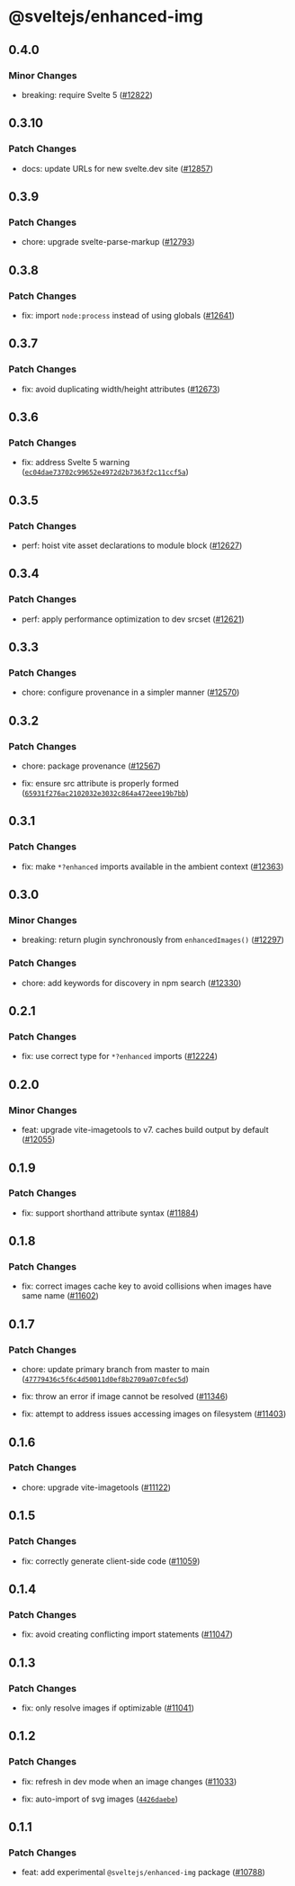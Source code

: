 # @sveltejs/enhanced-img

## 0.4.0
### Minor Changes


- breaking: require Svelte 5 ([#12822](https://github.com/sveltejs/kit/pull/12822))

## 0.3.10
### Patch Changes


- docs: update URLs for new svelte.dev site ([#12857](https://github.com/sveltejs/kit/pull/12857))

## 0.3.9
### Patch Changes


- chore: upgrade svelte-parse-markup ([#12793](https://github.com/sveltejs/kit/pull/12793))

## 0.3.8
### Patch Changes


- fix: import `node:process` instead of using globals ([#12641](https://github.com/sveltejs/kit/pull/12641))

## 0.3.7
### Patch Changes


- fix: avoid duplicating width/height attributes ([#12673](https://github.com/sveltejs/kit/pull/12673))

## 0.3.6
### Patch Changes


- fix: address Svelte 5 warning ([`ec04dae73702c99652e4972d2b7363f2c11ccf5a`](https://github.com/sveltejs/kit/commit/ec04dae73702c99652e4972d2b7363f2c11ccf5a))

## 0.3.5
### Patch Changes


- perf: hoist vite asset declarations to module block ([#12627](https://github.com/sveltejs/kit/pull/12627))

## 0.3.4
### Patch Changes


- perf: apply performance optimization to dev srcset ([#12621](https://github.com/sveltejs/kit/pull/12621))

## 0.3.3
### Patch Changes


- chore: configure provenance in a simpler manner ([#12570](https://github.com/sveltejs/kit/pull/12570))

## 0.3.2
### Patch Changes


- chore: package provenance ([#12567](https://github.com/sveltejs/kit/pull/12567))


- fix: ensure src attribute is properly formed ([`65931f276ac2102032e3032c864a472eee19b7bb`](https://github.com/sveltejs/kit/commit/65931f276ac2102032e3032c864a472eee19b7bb))

## 0.3.1
### Patch Changes


- fix: make `*?enhanced` imports available in the ambient context ([#12363](https://github.com/sveltejs/kit/pull/12363))

## 0.3.0

### Minor Changes

- breaking: return plugin synchronously from `enhancedImages()` ([#12297](https://github.com/sveltejs/kit/pull/12297))

### Patch Changes

- chore: add keywords for discovery in npm search ([#12330](https://github.com/sveltejs/kit/pull/12330))

## 0.2.1

### Patch Changes

- fix: use correct type for `*?enhanced` imports ([#12224](https://github.com/sveltejs/kit/pull/12224))

## 0.2.0

### Minor Changes

- feat: upgrade vite-imagetools to v7. caches build output by default ([#12055](https://github.com/sveltejs/kit/pull/12055))

## 0.1.9

### Patch Changes

- fix: support shorthand attribute syntax ([#11884](https://github.com/sveltejs/kit/pull/11884))

## 0.1.8

### Patch Changes

- fix: correct images cache key to avoid collisions when images have same name ([#11602](https://github.com/sveltejs/kit/pull/11602))

## 0.1.7

### Patch Changes

- chore: update primary branch from master to main ([`47779436c5f6c4d50011d0ef8b2709a07c0fec5d`](https://github.com/sveltejs/kit/commit/47779436c5f6c4d50011d0ef8b2709a07c0fec5d))

- fix: throw an error if image cannot be resolved ([#11346](https://github.com/sveltejs/kit/pull/11346))

- fix: attempt to address issues accessing images on filesystem ([#11403](https://github.com/sveltejs/kit/pull/11403))

## 0.1.6

### Patch Changes

- chore: upgrade vite-imagetools ([#11122](https://github.com/sveltejs/kit/pull/11122))

## 0.1.5

### Patch Changes

- fix: correctly generate client-side code ([#11059](https://github.com/sveltejs/kit/pull/11059))

## 0.1.4

### Patch Changes

- fix: avoid creating conflicting import statements ([#11047](https://github.com/sveltejs/kit/pull/11047))

## 0.1.3

### Patch Changes

- fix: only resolve images if optimizable ([#11041](https://github.com/sveltejs/kit/pull/11041))

## 0.1.2

### Patch Changes

- fix: refresh in dev mode when an image changes ([#11033](https://github.com/sveltejs/kit/pull/11033))

- fix: auto-import of svg images ([`4426daebe`](https://github.com/sveltejs/kit/commit/4426daebe1d345f60554225e3f12ea932b0110e4))

## 0.1.1

### Patch Changes

- feat: add experimental `@sveltejs/enhanced-img` package ([#10788](https://github.com/sveltejs/kit/pull/10788))
